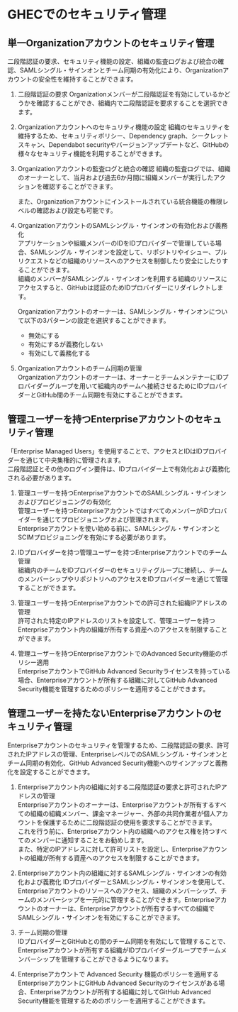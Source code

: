 # GHECでのセキュリティ管理

## 単一Organizationアカウントのセキュリティ管理

二段階認証の要求、セキュリティ機能の設定、組織の監査ログおよび統合の確認、SAMLシングル・サインオンとチーム同期の有効化により、Organizationアカウントの安全性を維持することができます。  

1. 二段階認証の要求
    Organizationメンバーが二段階認証を有効にしているかどうかを確認することができ、組織内で二段階認証を要求することを選択できます。

1. Organizationアカウントへのセキュリティ機能の設定
    組織のセキュリティを維持するため、セキュリティポリシー、Dependency graph、シークレットスキャン、Dependabot securityやバージョンアップデートなど、GitHubの様々なセキュリティ機能を利用することができます。  

1. Organizationアカウントの監査ログと統合の確認
    組織の監査ログでは、組織のオーナーとして、当月および過去6か月間に組織メンバーが実行したアクションを確認することができます。  

    また、Organizationアカウントにインストールされている統合機能の権限レベルの確認および設定も可能です。

1. OrganizationアカウントのSAMLシングル・サインオンの有効化および義務化  
    アプリケーションや組織メンバーのIDをIDプロバイダーで管理している場合、SAMLシングル・サインオンを設定して、リポジトリやイシュー、プルリクエストなどの組織のリソースへのアクセスを制御したり安全にしたりすることができます。  
    組織のメンバーがSAMLシングル・サインオンを利用する組織のリソースにアクセスすると、GitHubは認証のためIDプロバイダーにリダイレクトします。  

    Organizationアカウントのオーナーは、SAMLシングル・サインオンについて以下の3パターンの設定を選択することができます。  
    - 無効にする
    - 有効にするが義務化しない
    - 有効にして義務化する

1. Organizationアカウントのチーム同期の管理  
    Organizationアカウントのオーナーは、オーナーとチームメンテナーにIDプロバイダーグループを用いて組織内のチームへ接続させるためにIDプロバイダーとGitHub間のチーム同期を有効にすることができます。

## 管理ユーザーを持つEnterpriseアカウントのセキュリティ管理

「Enterprise Managed Users」を使用することで、アクセスとIDはIDプロバイダーを通じて中央集権的に管理されます。  
二段階認証とその他のログイン要件は、IDプロバイダー上で有効化および義務化される必要があります。

1. 管理ユーザーを持つEnterpriseアカウントでのSAMLシングル・サインオンおよびプロビジョニングの有効化  
    管理ユーザーを持つEnterpriseアカウントではすべてのメンバーがIDプロバイダーを通じてプロビジョニングおよび管理されます。  
    Enterpriseアカウントを使い始める前に、SAMLシングル・サインオンとSCIMプロビジョニングを有効にする必要があります。

1. IDプロバイダーを持つ管理ユーザーを持つEnterpriseアカウントでのチーム管理  
    組織内のチームをIDプロバイダーのセキュリティグループに接続し、チームのメンバーシップやリポジトリへのアクセスをIDプロバイダーを通じて管理することができます。

1. 管理ユーザーを持つEnterpriseアカウントでの許可された組織IPアドレスの管理  
    許可された特定のIPアドレスのリストを設定して、管理ユーザーを持つEnterpriseアカウント内の組織が所有する資産へのアクセスを制限することができます。

1. 管理ユーザーを持つEnterpriseアカウントでのAdvanced Security機能のポリシー適用  
    EnterpriseアカウントでGitHub Advanced Securityライセンスを持っている場合、Enterpriseアカウントが所有する組織に対してGitHub Advanced Security機能を管理するためのポリシーを適用することができます。

## 管理ユーザーを持たないEnterpriseアカウントのセキュリティ管理

Enterpriseアカウントのセキュリティを管理するため、二段階認証の要求、許可されたIPアドレスの管理、EnterpriseレベルでのSAMLシングル・サインオンとチーム同期の有効化、GitHub Advanced Security機能へのサインアップと義務化を設定することができます。

1. Enterpriseアカウント内の組織に対する二段階認証の要求と許可されたIPアドレスの管理  
    Enterpriseアカウントのオーナーは、Enterpriseアカウントが所有するすべての組織の組織メンバー、課金マネージャー、外部の共同作業者が個人アカウントを保護するために二段階認証の使用を要求することができます。  
    これを行う前に、Enterpriseアカウント内の組織へのアクセス権を持つすべてのメンバーに通知することをお勧めします。  
    また、特定のIPアドレスに対して許可リストを設定し、Enterpriseアカウントの組織が所有する資産へのアクセスを制限することができます。

1. Enterpriseアカウント内の組織に対するSAMLシングル・サインオンの有効化および義務化
    IDプロバイダーとSAMLシングル・サインオンを使用して、Enterpriseアカウントのリソースへのアクセス、組織のメンバーシップ、チームのメンバーシップを一元的に管理することができます。Enterpriseアカウントのオーナーは、Enterpriseアカウントが所有するすべての組織でSAMLシングル・サインオンを有効にすることができます。

1. チーム同期の管理  
    IDプロバイダーとGitHubとの間のチーム同期を有効にして管理することで、Enterpriseアカウントが所有する組織がIDプロバイダーグループでチームメンバーシップを管理することができるようになります。

1. Enterpriseアカウントで Advanced Security 機能のポリシーを適用する  
    EnterpriseアカウントにGitHub Advanced Securityのライセンスがある場合、Enterpriseアカウントが所有する組織に対してGitHub Advanced Security機能を管理するためのポリシーを適用することができます。